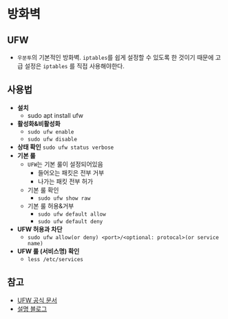 # 방화벽

## UFW

-   `우분투`의 기본적인 방화벽. `iptables`를 쉽게 설정할 수 있도록 한 것이기 때문에 고급 설정은 `iptables` 를 직접 사용해야한다.

## 사용법

-   **설치**
    -   sudo apt install ufw
-   **활성화&비활성화**
    -   `sudo ufw enable`
    -   `sudo ufw disable`
-   **상태 확인**
    `sudo ufw status verbose`
-   **기본 룰**
    -   `UFW`는 기본 룰이 설정되어있음
        -   들어오는 패킷은 전부 거부
        -   나가는 패킷 전부 허가
    -   기본 룰 확인
        -   `sudo ufw show raw`
    -   기본 룰 허용&거부
        -   `sudo ufw default allow`
        -   `sudo ufw default deny`
-   **UFW 허용과 차단**
    -   `sudo ufw allow(or deny) <port>/<optional: protocal>(or service name)`
-   **UFW 룰 (서비스명) 확인**
    -   `less /etc/services`

## 참고

-   [UFW 공식 문서](https://help.ubuntu.com/community/UFW)
-   [설명 블로그](https://webdir.tistory.com/206)
